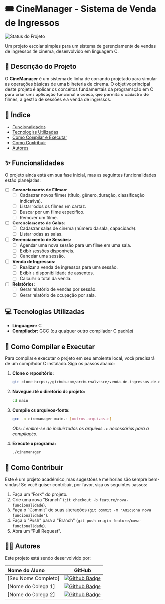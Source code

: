 # 🎟️ CineManager - Sistema de Venda de Ingressos

![Status do Projeto](https://img.shields.io/badge/status-em%20desenvolvimento-yellow)

Um projeto escolar simples para um sistema de gerenciamento de vendas de ingressos de cinema, desenvolvido em linguagem C.

## 📝 Descrição do Projeto

O **CineManager** é um sistema de linha de comando projetado para simular as operações básicas de uma bilheteria de cinema. O objetivo principal deste projeto é aplicar os conceitos fundamentais da programação em C para criar uma aplicação funcional e coesa, que permita o cadastro de filmes, a gestão de sessões e a venda de ingressos.

## 📜 Índice

- [Funcionalidades](#-funcionalidades)
- [Tecnologias Utilizadas](#-tecnologias-utilizadas)
- [Como Compilar e Executar](#-como-compilar-e-executar)
- [Como Contribuir](#-como-contribuir)
- [Autores](#-autores)

## ✨ Funcionalidades

O projeto ainda está em sua fase inicial, mas as seguintes funcionalidades estão planejadas:

-   [ ] **Gerenciamento de Filmes:**
    -   [ ] Cadastrar novos filmes (título, gênero, duração, classificação indicativa).
    -   [ ] Listar todos os filmes em cartaz.
    -   [ ] Buscar por um filme específico.
    -   [ ] Remover um filme.
-   [ ] **Gerenciamento de Salas:**
    -   [ ] Cadastrar salas de cinema (número da sala, capacidade).
    -   [ ] Listar todas as salas.
-   [ ] **Gerenciamento de Sessões:**
    -   [ ] Agendar uma nova sessão para um filme em uma sala.
    -   [ ] Exibir sessões disponíveis.
    -   [ ] Cancelar uma sessão.
-   [ ] **Venda de Ingressos:**
    -   [ ] Realizar a venda de ingressos para uma sessão.
    -   [ ] Exibir a disponibilidade de assentos.
    -   [ ] Calcular o total da venda.
-   [ ] **Relatórios:**
    -   [ ] Gerar relatório de vendas por sessão.
    -   [ ] Gerar relatório de ocupação por sala.

## 💻 Tecnologias Utilizadas

-   **Linguagem:** C
-   **Compilador:** GCC (ou qualquer outro compilador C padrão)

## 🚀 Como Compilar e Executar

Para compilar e executar o projeto em seu ambiente local, você precisará de um compilador C instalado. Siga os passos abaixo:

1.  **Clone o repositório:**
    ```bash
    git clone https://github.com/arthurMalveste/Venda-de-ingressos-de-cinema
    ```

2.  **Navegue até o diretório do projeto:**
    ```bash
    cd main
    ```

3.  **Compile os arquivos-fonte:**
    ```bash
    gcc -o cinemanager main.c [outros-arquivos.c]
    ```
    *Obs: Lembre-se de incluir todos os arquivos `.c` necessários para a compilação.*

4.  **Execute o programa:**
    ```bash
    ./cinemanager
    ```

## 🤝 Como Contribuir

Este é um projeto acadêmico, mas sugestões e melhorias são sempre bem-vindas! Se você quiser contribuir, por favor, siga os seguintes passos:

1.  Faça um "Fork" do projeto.
2.  Crie uma nova "Branch" (`git checkout -b feature/nova-funcionalidade`).
3.  Faça o "Commit" de suas alterações (`git commit -m 'Adiciona nova funcionalidade'`).
4.  Faça o "Push" para a "Branch" (`git push origin feature/nova-funcionalidade`).
5.  Abra um "Pull Request".

## 👨‍💻 Autores

Este projeto está sendo desenvolvido por:

| Nome do Aluno | GitHub |
| :--- | :---: |
| [Seu Nome Completo] | [![Github Badge](https://img.shields.io/badge/-Github-000?style=flat-square&logo=Github&logoColor=white&link=https://github.com/SEU-USUARIO)](https://github.com/SEU-USUARIO) |
| [Nome do Colega 1] | [![Github Badge](https://img.shields.io/badge/-Github-000?style=flat-square&logo=Github&logoColor=white&link=https://github.com/USUARIO-COLEGA-1)](https://github.com/USUARIO-COLEGA-1) |
| [Nome do Colega 2] | [![Github Badge](https://img.shields.io/badge/-Github-000?style=flat-square&logo=Github&logoColor=white&link=https://github.com/USUARIO-COLEGA-2)](https://github.com/USUARIO-COLEGA-2) |
